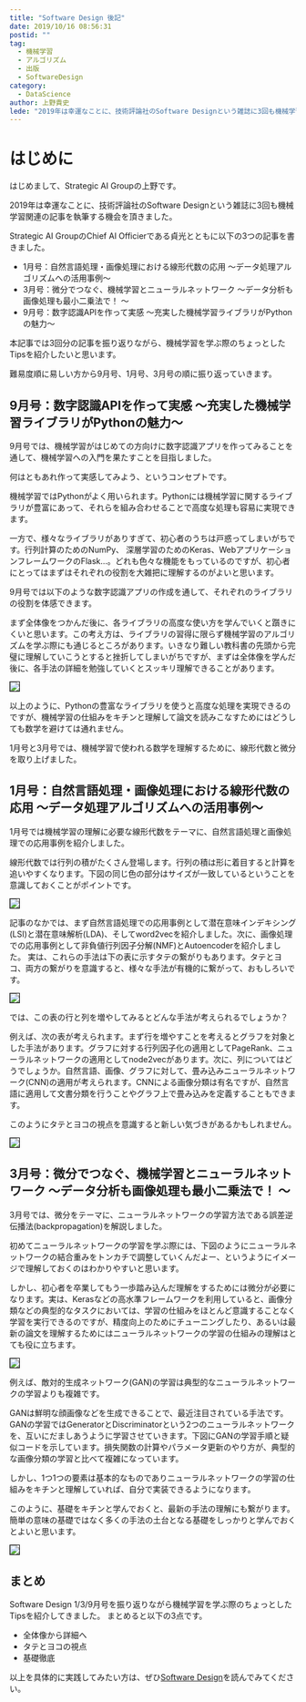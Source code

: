 ```yaml
---
title: "Software Design 後記"
date: 2019/10/16 08:56:31
postid: ""
tag:
  - 機械学習
  - アルゴリズム
  - 出版
  - SoftwareDesign
category:
  - DataScience
author: 上野貴史
lede: "2019年は幸運なことに、技術評論社のSoftware Designという雑誌に3回も機械学習関連の記事を執筆する機会を頂きました。本記事では3回分の記事を振り返りながら、機械学習を学ぶ際のちょっとしたTipsを紹介したいと思います。"
---
```

# はじめに

はじめまして、Strategic AI Groupの上野です。

2019年は幸運なことに、技術評論社のSoftware Designという雑誌に3回も機械学習関連の記事を執筆する機会を頂きました。

Strategic AI GroupのChief AI Officierである貞光とともに以下の3つの記事を書きました。

- 1月号：自然言語処理・画像処理における線形代数の応用 ～データ処理アルゴリズムへの活用事例～
- 3月号：微分でつなぐ、機械学習とニューラルネットワーク ～データ分析も画像処理も最小二乗法で！ ～
- 9月号：数字認識APIを作って実感 ～充実した機械学習ライブラリがPythonの魅力～

本記事では3回分の記事を振り返りながら、機械学習を学ぶ際のちょっとしたTipsを紹介したいと思います。

難易度順に易しい方から9月号、1月号、3月号の順に振り返っていきます。

## 9月号：数字認識APIを作って実感 ～充実した機械学習ライブラリがPythonの魅力～

9月号では、機械学習がはじめての方向けに数字認識アプリを作ってみることを通して、機械学習への入門を果たすことを目指しました。

何はともあれ作って実感してみよう、というコンセプトです。

機械学習ではPythonがよく用いられます。Pythonには機械学習に関するライブラリが豊富にあって、それらを組み合わせることで高度な処理も容易に実現できます。

一方で、様々なライブラリがありすぎて、初心者のうちは戸惑ってしまいがちです。行列計算のためのNumPy、 深層学習のためのKeras、WebアプリケーションフレームワークのFlask...。どれも色々な機能をもっているのですが、初心者にとってはまずはそれぞれの役割を大雑把に理解するのがよいと思います。

9月号では以下のような数字認識アプリの作成を通して、それぞれのライブラリの役割を体感できます。

まず全体像をつかんだ後に、各ライブラリの高度な使い方を学んでいくと躓きにくいと思います。この考え方は、ライブラリの習得に限らず機械学習のアルゴリズムを学ぶ際にも通じるところがあります。いきなり難しい教科書の先頭から完璧に理解していこうとすると挫折してしまいがちですが、まずは全体像を学んだ後に、各手法の詳細を勉強していくとスッキリ理解できることがあります。

<img src="/images/2019/20191016/sd9.png" style="border:solid 1px #000000"  loading="lazy">

以上のように、Pythonの豊富なライブラリを使うと高度な処理を実現できるのですが、機械学習の仕組みをキチンと理解して論文を読みこなすためにはどうしても数学を避けては通れません。

1月号と3月号では、機械学習で使われる数学を理解するために、線形代数と微分を取り上げました。

## 1月号：自然言語処理・画像処理における線形代数の応用 ～データ処理アルゴリズムへの活用事例～

1月号では機械学習の理解に必要な線形代数をテーマに、自然言語処理と画像処理での応用事例を紹介しました。

線形代数では行列の積がたくさん登場します。行列の積は形に着目すると計算を追いやすくなります。下図の同じ色の部分はサイズが一致しているということを意識しておくことがポイントです。

<img src="/images/2019/20191016/matrix.png" style="border:solid 1px #000000"  loading="lazy">

記事のなかでは、まず自然言語処理での応用事例として潜在意味インデキシング(LSI)と潜在意味解析(LDA)、そしてword2vecを紹介しました。次に、画像処理での応用事例として非負値行列因子分解(NMF)とAutoencoderを紹介しました。
実は、これらの手法は下の表に示すタテの繋がりもあります。タテとヨコ、両方の繋がりを意識すると、様々な手法が有機的に繋がって、おもしろいです。

<img src="/images/2019/20191016/sd1_1.png" style="border:solid 1px #000000"  loading="lazy">

では、この表の行と列を増やしてみるとどんな手法が考えられるでしょうか？

例えば、次の表が考えられます。まず行を増やすことを考えるとグラフを対象とした手法があります。グラフに対する行列因子化の適用としてPageRank、ニューラルネットワークの適用としてnode2vecがあります。次に、列についてはどうでしょうか。自然言語、画像、グラフに対して、畳み込みニューラルネットワーク(CNN)の適用が考えられます。CNNによる画像分類は有名ですが、自然言語に適用して文書分類を行うことやグラフ上で畳み込みを定義することもできます。

このようにタテとヨコの視点を意識すると新しい気づきがあるかもしれません。

<img src="/images/2019/20191016/sd1_2.png" style="border:solid 1px #000000" loading="lazy">

## 3月号：微分でつなぐ、機械学習とニューラルネットワーク ～データ分析も画像処理も最小二乗法で！ ～

3月号では、微分をテーマに、ニューラルネットワークの学習方法である誤差逆伝播法(backpropagation)を解説しました。

初めてニューラルネットワークの学習を学ぶ際には、下図のようにニューラルネットワークの結合重みをトンカチで調整していくんだよー、というようにイメージで理解しておくのはわかりやすいと思います。

しかし、初心者を卒業してもう一歩踏み込んだ理解をするためには微分が必要になります。実は、Kerasなどの高水準フレームワークを利用していると、画像分類などの典型的なタスクにおいては、学習の仕組みをほとんど意識することなく学習を実行できるのですが、精度向上のためにチューニングしたり、あるいは最新の論文を理解するためにはニューラルネットワークの学習の仕組みの理解はとても役に立ちます。

<img src="/images/2019/20191016/BP.png" style="border:solid 1px #000000" loading="lazy">

例えば、敵対的生成ネットワーク(GAN)の学習は典型的なニューラルネットワークの学習よりも複雑です。

GANは鮮明な顔画像などを生成できることで、最近注目されている手法です。GANの学習ではGeneratorとDiscriminatorという2つのニューラルネットワークを、互いにだましあうように学習させていきます。下図にGANの学習手順と疑似コードを示しています。損失関数の計算やパラメータ更新のやり方が、典型的な画像分類の学習と比べて複雑になっています。

しかし、1つ1つの要素は基本的なものでありニューラルネットワークの学習の仕組みをキチンと理解していれば、自分で実装できるようになります。

このように、基礎をキチンと学んでおくと、最新の手法の理解にも繋がります。簡単の意味の基礎ではなく多くの手法の土台となる基礎をしっかりと学んでおくとよいと思います。

<img src="/images/2019/20191016/GAN.gif" style="border:solid 1px #000000" loading="lazy">

## まとめ

Software Design 1/3/9月号を振り返りながら機械学習を学ぶ際のちょっとしたTipsを紹介してきました。
まとめると以下の3点です。

- 全体像から詳細へ
- タテとヨコの視点
- 基礎徹底

以上を具体的に実践してみたい方は、ぜひ[Software Design](https://gihyo.jp/magazine/SD/backnumber)を読んでみてください。

